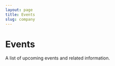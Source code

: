 ```yaml
---
layout: page
title: Events
slug: company
---
```


# Events

A list of upcoming events and related information.
